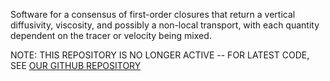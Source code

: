 Software for a consensus of first-order closures that return a vertical diffusivity, viscosity, and possibly a non-local transport, with each quantity dependent on the tracer or velocity being mixed.

NOTE: THIS REPOSITORY IS NO LONGER ACTIVE -- FOR LATEST CODE, SEE [OUR GITHUB REPOSITORY](https://github.com/CVMix)